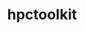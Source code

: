 ---
title: "hpctoolkit"
layout: cache
categories: [package, develop]
meta: {"versions": ["2024.01.1"], "compilers": ["gcc@=11.4.0", "gcc@=9.4.0"], "oss": ["ubuntu20.04", "ubuntu22.04"], "platforms": ["linux"], "targets": ["neoverse_v1", "neoverse_v2", "ppc64le", "x86_64_v3"], "stacks": ["e4s", "e4s-neoverse-v2", "e4s-neoverse_v1", "e4s-power", "e4s-rocm-external", "root"], "num_specs": 86, "num_specs_by_stack": {"root": 86, "e4s-power": 16, "e4s-neoverse_v1": 14, "e4s-neoverse-v2": 18, "e4s": 28, "e4s-rocm-external": 10}}
spec_details: [{"hash": "3jv3jfudvjrxqpxg6eg4oa65mj6hrd6o", "compiler": "gcc@=9.4.0", "versions": ["2024.01.1"], "os": "ubuntu20.04", "platform": "linux", "target": "ppc64le", "variants": ["build_system=autotools", "~cray", "+cuda", "~debug", "~level_zero", "+mpi", "~opencl", "+papi", "~python", "~rocm", "+viewer"], "stacks": ["root", "e4s-power"], "size": "-", "tarball": "https://binaries.spack.io/develop/build_cache/linux-ubuntu20.04-ppc64le/gcc-9.4.0/hpctoolkit-2024.01.1/linux-ubuntu20.04-ppc64le-gcc-9.4.0-hpctoolkit-2024.01.1-3jv3jfudvjrxqpxg6eg4oa65mj6hrd6o.spack"}, {"hash": "jquer5onu2b7he6qokho7roo5c4zug45", "compiler": "gcc@=9.4.0", "versions": ["2024.01.1"], "os": "ubuntu20.04", "platform": "linux", "target": "ppc64le", "variants": ["build_system=autotools", "~cray", "+cuda", "~debug", "~level_zero", "+mpi", "~opencl", "+papi", "~python", "~rocm", "+viewer"], "stacks": ["root", "e4s-power"], "size": "-", "tarball": "https://binaries.spack.io/develop/build_cache/linux-ubuntu20.04-ppc64le/gcc-9.4.0/hpctoolkit-2024.01.1/linux-ubuntu20.04-ppc64le-gcc-9.4.0-hpctoolkit-2024.01.1-jquer5onu2b7he6qokho7roo5c4zug45.spack"}, {"hash": "i25bimhdfjz2unodtnnnepgyyp6dmxy2", "compiler": "gcc@=9.4.0", "versions": ["2024.01.1"], "os": "ubuntu20.04", "platform": "linux", "target": "ppc64le", "variants": ["build_system=autotools", "~cray", "+cuda", "~debug", "~level_zero", "+mpi", "~opencl", "+papi", "~python", "~rocm", "+viewer"], "stacks": ["root", "e4s-power"], "size": "-", "tarball": "https://binaries.spack.io/develop/build_cache/linux-ubuntu20.04-ppc64le/gcc-9.4.0/hpctoolkit-2024.01.1/linux-ubuntu20.04-ppc64le-gcc-9.4.0-hpctoolkit-2024.01.1-i25bimhdfjz2unodtnnnepgyyp6dmxy2.spack"}, {"hash": "2hierpohd6smlr4nariawjur7dqvmmkq", "compiler": "gcc@=9.4.0", "versions": ["2024.01.1"], "os": "ubuntu20.04", "platform": "linux", "target": "ppc64le", "variants": ["build_system=autotools", "~cray", "~cuda", "~debug", "~level_zero", "+mpi", "~opencl", "+papi", "~python", "~rocm", "+viewer"], "stacks": ["root", "e4s-power"], "size": "-", "tarball": "https://binaries.spack.io/develop/build_cache/linux-ubuntu20.04-ppc64le/gcc-9.4.0/hpctoolkit-2024.01.1/linux-ubuntu20.04-ppc64le-gcc-9.4.0-hpctoolkit-2024.01.1-2hierpohd6smlr4nariawjur7dqvmmkq.spack"}, {"hash": "6igw3ovzqpss7z6u5ufld4y2yllztmoh", "compiler": "gcc@=9.4.0", "versions": ["2024.01.1"], "os": "ubuntu20.04", "platform": "linux", "target": "ppc64le", "variants": ["build_system=autotools", "~cray", "+cuda", "~debug", "~level_zero", "+mpi", "~opencl", "+papi", "~python", "~rocm", "+viewer"], "stacks": ["root", "e4s-power"], "size": "-", "tarball": "https://binaries.spack.io/develop/build_cache/linux-ubuntu20.04-ppc64le/gcc-9.4.0/hpctoolkit-2024.01.1/linux-ubuntu20.04-ppc64le-gcc-9.4.0-hpctoolkit-2024.01.1-6igw3ovzqpss7z6u5ufld4y2yllztmoh.spack"}, {"hash": "adjkxdmpxdahb5wqhmbbblm6xr6vumnh", "compiler": "gcc@=9.4.0", "versions": ["2024.01.1"], "os": "ubuntu20.04", "platform": "linux", "target": "ppc64le", "variants": ["build_system=autotools", "~cray", "~cuda", "~debug", "~level_zero", "+mpi", "~opencl", "+papi", "~python", "~rocm", "+viewer"], "stacks": ["root", "e4s-power"], "size": "-", "tarball": "https://binaries.spack.io/develop/build_cache/linux-ubuntu20.04-ppc64le/gcc-9.4.0/hpctoolkit-2024.01.1/linux-ubuntu20.04-ppc64le-gcc-9.4.0-hpctoolkit-2024.01.1-adjkxdmpxdahb5wqhmbbblm6xr6vumnh.spack"}, {"hash": "uzrkljyefdcvbzz4l4j6dghfvgatqh4y", "compiler": "gcc@=9.4.0", "versions": ["2024.01.1"], "os": "ubuntu20.04", "platform": "linux", "target": "ppc64le", "variants": ["build_system=autotools", "~cray", "~cuda", "~debug", "~level_zero", "+mpi", "~opencl", "+papi", "~python", "~rocm", "+viewer"], "stacks": ["root", "e4s-power"], "size": "-", "tarball": "https://binaries.spack.io/develop/build_cache/linux-ubuntu20.04-ppc64le/gcc-9.4.0/hpctoolkit-2024.01.1/linux-ubuntu20.04-ppc64le-gcc-9.4.0-hpctoolkit-2024.01.1-uzrkljyefdcvbzz4l4j6dghfvgatqh4y.spack"}, {"hash": "kilrs5tsigycodurrmogym664bpcjesn", "compiler": "gcc@=9.4.0", "versions": ["2024.01.1"], "os": "ubuntu20.04", "platform": "linux", "target": "ppc64le", "variants": ["build_system=autotools", "~cray", "+cuda", "~debug", "~level_zero", "+mpi", "~opencl", "+papi", "~python", "~rocm", "+viewer"], "stacks": ["root", "e4s-power"], "size": "-", "tarball": "https://binaries.spack.io/develop/build_cache/linux-ubuntu20.04-ppc64le/gcc-9.4.0/hpctoolkit-2024.01.1/linux-ubuntu20.04-ppc64le-gcc-9.4.0-hpctoolkit-2024.01.1-kilrs5tsigycodurrmogym664bpcjesn.spack"}, {"hash": "qq6cwtfbuwkcy34kxrwm4fpm4oomjexb", "compiler": "gcc@=9.4.0", "versions": ["2024.01.1"], "os": "ubuntu20.04", "platform": "linux", "target": "ppc64le", "variants": ["build_system=autotools", "~cray", "~cuda", "~debug", "~level_zero", "+mpi", "~opencl", "+papi", "~python", "~rocm", "+viewer"], "stacks": ["root", "e4s-power"], "size": "-", "tarball": "https://binaries.spack.io/develop/build_cache/linux-ubuntu20.04-ppc64le/gcc-9.4.0/hpctoolkit-2024.01.1/linux-ubuntu20.04-ppc64le-gcc-9.4.0-hpctoolkit-2024.01.1-qq6cwtfbuwkcy34kxrwm4fpm4oomjexb.spack"}, {"hash": "lri3jykzpd72ufktwfyvavizwzlhg5os", "compiler": "gcc@=9.4.0", "versions": ["2024.01.1"], "os": "ubuntu20.04", "platform": "linux", "target": "ppc64le", "variants": ["build_system=autotools", "~cray", "+cuda", "~debug", "~level_zero", "+mpi", "~opencl", "+papi", "~python", "~rocm", "+viewer"], "stacks": ["root", "e4s-power"], "size": "-", "tarball": "https://binaries.spack.io/develop/build_cache/linux-ubuntu20.04-ppc64le/gcc-9.4.0/hpctoolkit-2024.01.1/linux-ubuntu20.04-ppc64le-gcc-9.4.0-hpctoolkit-2024.01.1-lri3jykzpd72ufktwfyvavizwzlhg5os.spack"}, {"hash": "zx3bhjjanztikemhcca7oamehi2ly3se", "compiler": "gcc@=9.4.0", "versions": ["2024.01.1"], "os": "ubuntu20.04", "platform": "linux", "target": "ppc64le", "variants": ["build_system=autotools", "~cray", "~cuda", "~debug", "~level_zero", "+mpi", "~opencl", "+papi", "~python", "~rocm", "+viewer"], "stacks": ["root", "e4s-power"], "size": "-", "tarball": "https://binaries.spack.io/develop/build_cache/linux-ubuntu20.04-ppc64le/gcc-9.4.0/hpctoolkit-2024.01.1/linux-ubuntu20.04-ppc64le-gcc-9.4.0-hpctoolkit-2024.01.1-zx3bhjjanztikemhcca7oamehi2ly3se.spack"}, {"hash": "p7ivjv66dpz4m2cdh6m36v4nwc2gvo5g", "compiler": "gcc@=9.4.0", "versions": ["2024.01.1"], "os": "ubuntu20.04", "platform": "linux", "target": "ppc64le", "variants": ["build_system=autotools", "~cray", "~cuda", "~debug", "~level_zero", "+mpi", "~opencl", "+papi", "~python", "~rocm", "+viewer"], "stacks": ["root", "e4s-power"], "size": "-", "tarball": "https://binaries.spack.io/develop/build_cache/linux-ubuntu20.04-ppc64le/gcc-9.4.0/hpctoolkit-2024.01.1/linux-ubuntu20.04-ppc64le-gcc-9.4.0-hpctoolkit-2024.01.1-p7ivjv66dpz4m2cdh6m36v4nwc2gvo5g.spack"}, {"hash": "qyjfcxykcbovrqp6stdbsgmea6kv7tbf", "compiler": "gcc@=9.4.0", "versions": ["2024.01.1"], "os": "ubuntu20.04", "platform": "linux", "target": "ppc64le", "variants": ["build_system=autotools", "~cray", "+cuda", "~debug", "~level_zero", "+mpi", "~opencl", "+papi", "~python", "~rocm", "+viewer"], "stacks": ["root", "e4s-power"], "size": "-", "tarball": "https://binaries.spack.io/develop/build_cache/linux-ubuntu20.04-ppc64le/gcc-9.4.0/hpctoolkit-2024.01.1/linux-ubuntu20.04-ppc64le-gcc-9.4.0-hpctoolkit-2024.01.1-qyjfcxykcbovrqp6stdbsgmea6kv7tbf.spack"}, {"hash": "zt7fcrirmujt7snh3hr2ficwrz5lpswv", "compiler": "gcc@=9.4.0", "versions": ["2024.01.1"], "os": "ubuntu20.04", "platform": "linux", "target": "ppc64le", "variants": ["build_system=autotools", "~cray", "+cuda", "~debug", "~level_zero", "+mpi", "~opencl", "+papi", "~python", "~rocm", "+viewer"], "stacks": ["root", "e4s-power"], "size": "-", "tarball": "https://binaries.spack.io/develop/build_cache/linux-ubuntu20.04-ppc64le/gcc-9.4.0/hpctoolkit-2024.01.1/linux-ubuntu20.04-ppc64le-gcc-9.4.0-hpctoolkit-2024.01.1-zt7fcrirmujt7snh3hr2ficwrz5lpswv.spack"}, {"hash": "yyndpodtz7ggjbqknou4gk5sxtbqcayd", "compiler": "gcc@=9.4.0", "versions": ["2024.01.1"], "os": "ubuntu20.04", "platform": "linux", "target": "ppc64le", "variants": ["build_system=autotools", "~cray", "~cuda", "~debug", "~level_zero", "+mpi", "~opencl", "+papi", "~python", "~rocm", "+viewer"], "stacks": ["root", "e4s-power"], "size": "-", "tarball": "https://binaries.spack.io/develop/build_cache/linux-ubuntu20.04-ppc64le/gcc-9.4.0/hpctoolkit-2024.01.1/linux-ubuntu20.04-ppc64le-gcc-9.4.0-hpctoolkit-2024.01.1-yyndpodtz7ggjbqknou4gk5sxtbqcayd.spack"}, {"hash": "o4i5ygp62m2rmue6q24ykr4tglcdfw4t", "compiler": "gcc@=9.4.0", "versions": ["2024.01.1"], "os": "ubuntu20.04", "platform": "linux", "target": "ppc64le", "variants": ["build_system=autotools", "~cray", "~cuda", "~debug", "~level_zero", "+mpi", "~opencl", "+papi", "~python", "~rocm", "+viewer"], "stacks": ["root", "e4s-power"], "size": "-", "tarball": "https://binaries.spack.io/develop/build_cache/linux-ubuntu20.04-ppc64le/gcc-9.4.0/hpctoolkit-2024.01.1/linux-ubuntu20.04-ppc64le-gcc-9.4.0-hpctoolkit-2024.01.1-o4i5ygp62m2rmue6q24ykr4tglcdfw4t.spack"}, {"hash": "67u3yjofkesfjgn4moicnttk6k6ty3sa", "compiler": "gcc@=11.4.0", "versions": ["2024.01.1"], "os": "ubuntu22.04", "platform": "linux", "target": "neoverse_v1", "variants": ["build_system=autotools", "~cray", "~cuda", "~debug", "~level_zero", "+mpi", "~opencl", "+papi", "~python", "~rocm", "+viewer"], "stacks": ["root", "e4s-neoverse_v1"], "size": "-", "tarball": "https://binaries.spack.io/develop/build_cache/linux-ubuntu22.04-neoverse_v1/gcc-11.4.0/hpctoolkit-2024.01.1/linux-ubuntu22.04-neoverse_v1-gcc-11.4.0-hpctoolkit-2024.01.1-67u3yjofkesfjgn4moicnttk6k6ty3sa.spack"}, {"hash": "gyh2ke4ldu3yqvb4jd4p3rc3yk3v7cdt", "compiler": "gcc@=11.4.0", "versions": ["2024.01.1"], "os": "ubuntu22.04", "platform": "linux", "target": "neoverse_v1", "variants": ["build_system=autotools", "~cray", "~cuda", "~debug", "~level_zero", "+mpi", "~opencl", "+papi", "~python", "~rocm", "+viewer"], "stacks": ["root", "e4s-neoverse_v1"], "size": "-", "tarball": "https://binaries.spack.io/develop/build_cache/linux-ubuntu22.04-neoverse_v1/gcc-11.4.0/hpctoolkit-2024.01.1/linux-ubuntu22.04-neoverse_v1-gcc-11.4.0-hpctoolkit-2024.01.1-gyh2ke4ldu3yqvb4jd4p3rc3yk3v7cdt.spack"}, {"hash": "gbrhtsdwkysp5kvufom5gzzzdebphlqs", "compiler": "gcc@=11.4.0", "versions": ["2024.01.1"], "os": "ubuntu22.04", "platform": "linux", "target": "neoverse_v1", "variants": ["build_system=autotools", "~cray", "+cuda", "~debug", "~level_zero", "+mpi", "~opencl", "+papi", "~python", "~rocm", "+viewer"], "stacks": ["root", "e4s-neoverse_v1"], "size": "-", "tarball": "https://binaries.spack.io/develop/build_cache/linux-ubuntu22.04-neoverse_v1/gcc-11.4.0/hpctoolkit-2024.01.1/linux-ubuntu22.04-neoverse_v1-gcc-11.4.0-hpctoolkit-2024.01.1-gbrhtsdwkysp5kvufom5gzzzdebphlqs.spack"}, {"hash": "c74aqyshogrs2kels536jjwoqw2lxode", "compiler": "gcc@=11.4.0", "versions": ["2024.01.1"], "os": "ubuntu22.04", "platform": "linux", "target": "neoverse_v1", "variants": ["build_system=autotools", "~cray", "~cuda", "~debug", "~level_zero", "+mpi", "~opencl", "+papi", "~python", "~rocm", "+viewer"], "stacks": ["root", "e4s-neoverse_v1"], "size": "-", "tarball": "https://binaries.spack.io/develop/build_cache/linux-ubuntu22.04-neoverse_v1/gcc-11.4.0/hpctoolkit-2024.01.1/linux-ubuntu22.04-neoverse_v1-gcc-11.4.0-hpctoolkit-2024.01.1-c74aqyshogrs2kels536jjwoqw2lxode.spack"}, {"hash": "fnvkeer6ldtrcmoshf27djtbmrxrozmg", "compiler": "gcc@=11.4.0", "versions": ["2024.01.1"], "os": "ubuntu22.04", "platform": "linux", "target": "neoverse_v1", "variants": ["build_system=autotools", "~cray", "~cuda", "~debug", "~level_zero", "+mpi", "~opencl", "+papi", "~python", "~rocm", "+viewer"], "stacks": ["root", "e4s-neoverse_v1"], "size": "-", "tarball": "https://binaries.spack.io/develop/build_cache/linux-ubuntu22.04-neoverse_v1/gcc-11.4.0/hpctoolkit-2024.01.1/linux-ubuntu22.04-neoverse_v1-gcc-11.4.0-hpctoolkit-2024.01.1-fnvkeer6ldtrcmoshf27djtbmrxrozmg.spack"}, {"hash": "hcimymep7qu6ydt2diekmtz3rlysxcb4", "compiler": "gcc@=11.4.0", "versions": ["2024.01.1"], "os": "ubuntu22.04", "platform": "linux", "target": "neoverse_v1", "variants": ["build_system=autotools", "~cray", "~cuda", "~debug", "~level_zero", "+mpi", "~opencl", "+papi", "~python", "~rocm", "+viewer"], "stacks": ["root", "e4s-neoverse_v1"], "size": "-", "tarball": "https://binaries.spack.io/develop/build_cache/linux-ubuntu22.04-neoverse_v1/gcc-11.4.0/hpctoolkit-2024.01.1/linux-ubuntu22.04-neoverse_v1-gcc-11.4.0-hpctoolkit-2024.01.1-hcimymep7qu6ydt2diekmtz3rlysxcb4.spack"}, {"hash": "k6qy7zsfzx7xzlf7t6my6wygx4igonpf", "compiler": "gcc@=11.4.0", "versions": ["2024.01.1"], "os": "ubuntu22.04", "platform": "linux", "target": "neoverse_v1", "variants": ["build_system=autotools", "~cray", "+cuda", "~debug", "~level_zero", "+mpi", "~opencl", "+papi", "~python", "~rocm", "+viewer"], "stacks": ["root", "e4s-neoverse_v1"], "size": "-", "tarball": "https://binaries.spack.io/develop/build_cache/linux-ubuntu22.04-neoverse_v1/gcc-11.4.0/hpctoolkit-2024.01.1/linux-ubuntu22.04-neoverse_v1-gcc-11.4.0-hpctoolkit-2024.01.1-k6qy7zsfzx7xzlf7t6my6wygx4igonpf.spack"}, {"hash": "lbmuaokjphyptszgswgkhaki2nnp4sro", "compiler": "gcc@=11.4.0", "versions": ["2024.01.1"], "os": "ubuntu22.04", "platform": "linux", "target": "neoverse_v1", "variants": ["build_system=autotools", "~cray", "~cuda", "~debug", "~level_zero", "+mpi", "~opencl", "+papi", "~python", "~rocm", "+viewer"], "stacks": ["root", "e4s-neoverse_v1"], "size": "-", "tarball": "https://binaries.spack.io/develop/build_cache/linux-ubuntu22.04-neoverse_v1/gcc-11.4.0/hpctoolkit-2024.01.1/linux-ubuntu22.04-neoverse_v1-gcc-11.4.0-hpctoolkit-2024.01.1-lbmuaokjphyptszgswgkhaki2nnp4sro.spack"}, {"hash": "korstksm5eziuh2y25riohee7rfxfndo", "compiler": "gcc@=11.4.0", "versions": ["2024.01.1"], "os": "ubuntu22.04", "platform": "linux", "target": "neoverse_v1", "variants": ["build_system=autotools", "~cray", "+cuda", "~debug", "~level_zero", "+mpi", "~opencl", "+papi", "~python", "~rocm", "+viewer"], "stacks": ["root", "e4s-neoverse_v1"], "size": "-", "tarball": "https://binaries.spack.io/develop/build_cache/linux-ubuntu22.04-neoverse_v1/gcc-11.4.0/hpctoolkit-2024.01.1/linux-ubuntu22.04-neoverse_v1-gcc-11.4.0-hpctoolkit-2024.01.1-korstksm5eziuh2y25riohee7rfxfndo.spack"}, {"hash": "svhsg3sj7sucjjksn7bvzyaglqv2i7gx", "compiler": "gcc@=11.4.0", "versions": ["2024.01.1"], "os": "ubuntu22.04", "platform": "linux", "target": "neoverse_v1", "variants": ["build_system=autotools", "~cray", "+cuda", "~debug", "~level_zero", "+mpi", "~opencl", "+papi", "~python", "~rocm", "+viewer"], "stacks": ["root", "e4s-neoverse_v1"], "size": "-", "tarball": "https://binaries.spack.io/develop/build_cache/linux-ubuntu22.04-neoverse_v1/gcc-11.4.0/hpctoolkit-2024.01.1/linux-ubuntu22.04-neoverse_v1-gcc-11.4.0-hpctoolkit-2024.01.1-svhsg3sj7sucjjksn7bvzyaglqv2i7gx.spack"}, {"hash": "mpgygrsms5ptget4rndkfzx5jl6q3il5", "compiler": "gcc@=11.4.0", "versions": ["2024.01.1"], "os": "ubuntu22.04", "platform": "linux", "target": "neoverse_v1", "variants": ["build_system=autotools", "~cray", "+cuda", "~debug", "~level_zero", "+mpi", "~opencl", "+papi", "~python", "~rocm", "+viewer"], "stacks": ["root", "e4s-neoverse_v1"], "size": "-", "tarball": "https://binaries.spack.io/develop/build_cache/linux-ubuntu22.04-neoverse_v1/gcc-11.4.0/hpctoolkit-2024.01.1/linux-ubuntu22.04-neoverse_v1-gcc-11.4.0-hpctoolkit-2024.01.1-mpgygrsms5ptget4rndkfzx5jl6q3il5.spack"}, {"hash": "ynkefm2zynaw25nj4dtdc3jzjd43rxbm", "compiler": "gcc@=11.4.0", "versions": ["2024.01.1"], "os": "ubuntu22.04", "platform": "linux", "target": "neoverse_v1", "variants": ["build_system=autotools", "~cray", "+cuda", "~debug", "~level_zero", "+mpi", "~opencl", "+papi", "~python", "~rocm", "+viewer"], "stacks": ["root", "e4s-neoverse_v1"], "size": "-", "tarball": "https://binaries.spack.io/develop/build_cache/linux-ubuntu22.04-neoverse_v1/gcc-11.4.0/hpctoolkit-2024.01.1/linux-ubuntu22.04-neoverse_v1-gcc-11.4.0-hpctoolkit-2024.01.1-ynkefm2zynaw25nj4dtdc3jzjd43rxbm.spack"}, {"hash": "xrjtm3twi4yvklg4adi4ud5kexcio4x2", "compiler": "gcc@=11.4.0", "versions": ["2024.01.1"], "os": "ubuntu22.04", "platform": "linux", "target": "neoverse_v1", "variants": ["build_system=autotools", "~cray", "~cuda", "~debug", "~level_zero", "+mpi", "~opencl", "+papi", "~python", "~rocm", "+viewer"], "stacks": ["root", "e4s-neoverse_v1"], "size": "-", "tarball": "https://binaries.spack.io/develop/build_cache/linux-ubuntu22.04-neoverse_v1/gcc-11.4.0/hpctoolkit-2024.01.1/linux-ubuntu22.04-neoverse_v1-gcc-11.4.0-hpctoolkit-2024.01.1-xrjtm3twi4yvklg4adi4ud5kexcio4x2.spack"}, {"hash": "rgme2neqewoebprx4au46cdzsjs5barz", "compiler": "gcc@=11.4.0", "versions": ["2024.01.1"], "os": "ubuntu22.04", "platform": "linux", "target": "neoverse_v1", "variants": ["build_system=autotools", "~cray", "+cuda", "~debug", "~level_zero", "+mpi", "~opencl", "+papi", "~python", "~rocm", "+viewer"], "stacks": ["root", "e4s-neoverse_v1"], "size": "-", "tarball": "https://binaries.spack.io/develop/build_cache/linux-ubuntu22.04-neoverse_v1/gcc-11.4.0/hpctoolkit-2024.01.1/linux-ubuntu22.04-neoverse_v1-gcc-11.4.0-hpctoolkit-2024.01.1-rgme2neqewoebprx4au46cdzsjs5barz.spack"}, {"hash": "eyktznkhyo5nzkczuynmfpko4llxugqt", "compiler": "gcc@=11.4.0", "versions": ["2024.01.1"], "os": "ubuntu22.04", "platform": "linux", "target": "neoverse_v2", "variants": ["build_system=autotools", "~cray", "+cuda", "~debug", "~level_zero", "+mpi", "~opencl", "+papi", "~python", "~rocm", "+viewer"], "stacks": ["root", "e4s-neoverse-v2"], "size": "-", "tarball": "https://binaries.spack.io/develop/build_cache/linux-ubuntu22.04-neoverse_v2/gcc-11.4.0/hpctoolkit-2024.01.1/linux-ubuntu22.04-neoverse_v2-gcc-11.4.0-hpctoolkit-2024.01.1-eyktznkhyo5nzkczuynmfpko4llxugqt.spack"}, {"hash": "wsj3tbmc67qquwfst3rszudl4m7k72li", "compiler": "gcc@=11.4.0", "versions": ["2024.01.1"], "os": "ubuntu22.04", "platform": "linux", "target": "neoverse_v2", "variants": ["build_system=autotools", "~cray", "+cuda", "~debug", "~level_zero", "+mpi", "~opencl", "+papi", "~python", "~rocm", "+viewer"], "stacks": ["root", "e4s-neoverse-v2"], "size": "-", "tarball": "https://binaries.spack.io/develop/build_cache/linux-ubuntu22.04-neoverse_v2/gcc-11.4.0/hpctoolkit-2024.01.1/linux-ubuntu22.04-neoverse_v2-gcc-11.4.0-hpctoolkit-2024.01.1-wsj3tbmc67qquwfst3rszudl4m7k72li.spack"}, {"hash": "hmm6efy7fiwse2xrsy4cvmbykuicowzd", "compiler": "gcc@=11.4.0", "versions": ["2024.01.1"], "os": "ubuntu22.04", "platform": "linux", "target": "neoverse_v2", "variants": ["build_system=autotools", "~cray", "~cuda", "~debug", "~level_zero", "+mpi", "~opencl", "+papi", "~python", "~rocm", "+viewer"], "stacks": ["root", "e4s-neoverse-v2"], "size": "-", "tarball": "https://binaries.spack.io/develop/build_cache/linux-ubuntu22.04-neoverse_v2/gcc-11.4.0/hpctoolkit-2024.01.1/linux-ubuntu22.04-neoverse_v2-gcc-11.4.0-hpctoolkit-2024.01.1-hmm6efy7fiwse2xrsy4cvmbykuicowzd.spack"}, {"hash": "vduvkukg476ynftu4qjacwcpxjbc4hrg", "compiler": "gcc@=11.4.0", "versions": ["2024.01.1"], "os": "ubuntu22.04", "platform": "linux", "target": "neoverse_v2", "variants": ["build_system=autotools", "~cray", "+cuda", "~debug", "~level_zero", "+mpi", "~opencl", "+papi", "~python", "~rocm", "+viewer"], "stacks": ["root", "e4s-neoverse-v2"], "size": "-", "tarball": "https://binaries.spack.io/develop/build_cache/linux-ubuntu22.04-neoverse_v2/gcc-11.4.0/hpctoolkit-2024.01.1/linux-ubuntu22.04-neoverse_v2-gcc-11.4.0-hpctoolkit-2024.01.1-vduvkukg476ynftu4qjacwcpxjbc4hrg.spack"}, {"hash": "agcz273nrrmzfeorwbxrz7uklexx3bkw", "compiler": "gcc@=11.4.0", "versions": ["2024.01.1"], "os": "ubuntu22.04", "platform": "linux", "target": "neoverse_v2", "variants": ["build_system=autotools", "~cray", "+cuda", "~debug", "~level_zero", "+mpi", "~opencl", "+papi", "~python", "~rocm", "+viewer"], "stacks": ["root", "e4s-neoverse-v2"], "size": "-", "tarball": "https://binaries.spack.io/develop/build_cache/linux-ubuntu22.04-neoverse_v2/gcc-11.4.0/hpctoolkit-2024.01.1/linux-ubuntu22.04-neoverse_v2-gcc-11.4.0-hpctoolkit-2024.01.1-agcz273nrrmzfeorwbxrz7uklexx3bkw.spack"}, {"hash": "hddnwair3dqbfkcyiapbclb3csd6rs2v", "compiler": "gcc@=11.4.0", "versions": ["2024.01.1"], "os": "ubuntu22.04", "platform": "linux", "target": "neoverse_v2", "variants": ["build_system=autotools", "~cray", "+cuda", "~debug", "~level_zero", "+mpi", "~opencl", "+papi", "~python", "~rocm", "+viewer"], "stacks": ["root", "e4s-neoverse-v2"], "size": "-", "tarball": "https://binaries.spack.io/develop/build_cache/linux-ubuntu22.04-neoverse_v2/gcc-11.4.0/hpctoolkit-2024.01.1/linux-ubuntu22.04-neoverse_v2-gcc-11.4.0-hpctoolkit-2024.01.1-hddnwair3dqbfkcyiapbclb3csd6rs2v.spack"}, {"hash": "34b3x4vluzq2irjzwov2vfmvafemi3lh", "compiler": "gcc@=11.4.0", "versions": ["2024.01.1"], "os": "ubuntu22.04", "platform": "linux", "target": "neoverse_v2", "variants": ["build_system=autotools", "~cray", "~cuda", "~debug", "~level_zero", "+mpi", "~opencl", "+papi", "~python", "~rocm", "+viewer"], "stacks": ["root", "e4s-neoverse-v2"], "size": "-", "tarball": "https://binaries.spack.io/develop/build_cache/linux-ubuntu22.04-neoverse_v2/gcc-11.4.0/hpctoolkit-2024.01.1/linux-ubuntu22.04-neoverse_v2-gcc-11.4.0-hpctoolkit-2024.01.1-34b3x4vluzq2irjzwov2vfmvafemi3lh.spack"}, {"hash": "jbfc5lrj6bmsvlgr7etke37koecd2j65", "compiler": "gcc@=11.4.0", "versions": ["2024.01.1"], "os": "ubuntu22.04", "platform": "linux", "target": "neoverse_v2", "variants": ["build_system=autotools", "~cray", "+cuda", "~debug", "~level_zero", "+mpi", "~opencl", "+papi", "~python", "~rocm", "+viewer"], "stacks": ["root", "e4s-neoverse-v2"], "size": "-", "tarball": "https://binaries.spack.io/develop/build_cache/linux-ubuntu22.04-neoverse_v2/gcc-11.4.0/hpctoolkit-2024.01.1/linux-ubuntu22.04-neoverse_v2-gcc-11.4.0-hpctoolkit-2024.01.1-jbfc5lrj6bmsvlgr7etke37koecd2j65.spack"}, {"hash": "jxo7r36ep4jx3k6t7ibgfgod4fwofgwc", "compiler": "gcc@=11.4.0", "versions": ["2024.01.1"], "os": "ubuntu22.04", "platform": "linux", "target": "neoverse_v2", "variants": ["build_system=autotools", "~cray", "~cuda", "~debug", "~level_zero", "+mpi", "~opencl", "+papi", "~python", "~rocm", "+viewer"], "stacks": ["root", "e4s-neoverse-v2"], "size": "-", "tarball": "https://binaries.spack.io/develop/build_cache/linux-ubuntu22.04-neoverse_v2/gcc-11.4.0/hpctoolkit-2024.01.1/linux-ubuntu22.04-neoverse_v2-gcc-11.4.0-hpctoolkit-2024.01.1-jxo7r36ep4jx3k6t7ibgfgod4fwofgwc.spack"}, {"hash": "lxhq6iykzq5x2e4zimwg6a4f3yk6v7uo", "compiler": "gcc@=11.4.0", "versions": ["2024.01.1"], "os": "ubuntu22.04", "platform": "linux", "target": "neoverse_v2", "variants": ["build_system=autotools", "~cray", "+cuda", "~debug", "~level_zero", "+mpi", "~opencl", "+papi", "~python", "~rocm", "+viewer"], "stacks": ["root", "e4s-neoverse-v2"], "size": "-", "tarball": "https://binaries.spack.io/develop/build_cache/linux-ubuntu22.04-neoverse_v2/gcc-11.4.0/hpctoolkit-2024.01.1/linux-ubuntu22.04-neoverse_v2-gcc-11.4.0-hpctoolkit-2024.01.1-lxhq6iykzq5x2e4zimwg6a4f3yk6v7uo.spack"}, {"hash": "iobunmd4sy5ovvhqzg3ch4aqjwv3vgso", "compiler": "gcc@=11.4.0", "versions": ["2024.01.1"], "os": "ubuntu22.04", "platform": "linux", "target": "neoverse_v2", "variants": ["build_system=autotools", "~cray", "~cuda", "~debug", "~level_zero", "+mpi", "~opencl", "+papi", "~python", "~rocm", "+viewer"], "stacks": ["root", "e4s-neoverse-v2"], "size": "-", "tarball": "https://binaries.spack.io/develop/build_cache/linux-ubuntu22.04-neoverse_v2/gcc-11.4.0/hpctoolkit-2024.01.1/linux-ubuntu22.04-neoverse_v2-gcc-11.4.0-hpctoolkit-2024.01.1-iobunmd4sy5ovvhqzg3ch4aqjwv3vgso.spack"}, {"hash": "vfa7zzqd4qdhorh4xeivxuhaglq4zw7a", "compiler": "gcc@=11.4.0", "versions": ["2024.01.1"], "os": "ubuntu22.04", "platform": "linux", "target": "neoverse_v2", "variants": ["build_system=autotools", "~cray", "~cuda", "~debug", "~level_zero", "+mpi", "~opencl", "+papi", "~python", "~rocm", "+viewer"], "stacks": ["root", "e4s-neoverse-v2"], "size": "-", "tarball": "https://binaries.spack.io/develop/build_cache/linux-ubuntu22.04-neoverse_v2/gcc-11.4.0/hpctoolkit-2024.01.1/linux-ubuntu22.04-neoverse_v2-gcc-11.4.0-hpctoolkit-2024.01.1-vfa7zzqd4qdhorh4xeivxuhaglq4zw7a.spack"}, {"hash": "qx4wj7zz3nfzu2ityzgsmtebdvsw4iiy", "compiler": "gcc@=11.4.0", "versions": ["2024.01.1"], "os": "ubuntu22.04", "platform": "linux", "target": "neoverse_v2", "variants": ["build_system=autotools", "~cray", "+cuda", "~debug", "~level_zero", "+mpi", "~opencl", "+papi", "~python", "~rocm", "+viewer"], "stacks": ["root", "e4s-neoverse-v2"], "size": "-", "tarball": "https://binaries.spack.io/develop/build_cache/linux-ubuntu22.04-neoverse_v2/gcc-11.4.0/hpctoolkit-2024.01.1/linux-ubuntu22.04-neoverse_v2-gcc-11.4.0-hpctoolkit-2024.01.1-qx4wj7zz3nfzu2ityzgsmtebdvsw4iiy.spack"}, {"hash": "vcqavtpgghykkxsfmftew7tkxoqd2ewj", "compiler": "gcc@=11.4.0", "versions": ["2024.01.1"], "os": "ubuntu22.04", "platform": "linux", "target": "neoverse_v2", "variants": ["build_system=autotools", "~cray", "+cuda", "~debug", "~level_zero", "+mpi", "~opencl", "+papi", "~python", "~rocm", "+viewer"], "stacks": ["root", "e4s-neoverse-v2"], "size": "-", "tarball": "https://binaries.spack.io/develop/build_cache/linux-ubuntu22.04-neoverse_v2/gcc-11.4.0/hpctoolkit-2024.01.1/linux-ubuntu22.04-neoverse_v2-gcc-11.4.0-hpctoolkit-2024.01.1-vcqavtpgghykkxsfmftew7tkxoqd2ewj.spack"}, {"hash": "tyl6qyny6d6h4pgavdvtbwm2x2un2yai", "compiler": "gcc@=11.4.0", "versions": ["2024.01.1"], "os": "ubuntu22.04", "platform": "linux", "target": "neoverse_v2", "variants": ["build_system=autotools", "~cray", "~cuda", "~debug", "~level_zero", "+mpi", "~opencl", "+papi", "~python", "~rocm", "+viewer"], "stacks": ["root", "e4s-neoverse-v2"], "size": "-", "tarball": "https://binaries.spack.io/develop/build_cache/linux-ubuntu22.04-neoverse_v2/gcc-11.4.0/hpctoolkit-2024.01.1/linux-ubuntu22.04-neoverse_v2-gcc-11.4.0-hpctoolkit-2024.01.1-tyl6qyny6d6h4pgavdvtbwm2x2un2yai.spack"}, {"hash": "tbh7loykorrjwhk6dwrlz55dofdwkayg", "compiler": "gcc@=11.4.0", "versions": ["2024.01.1"], "os": "ubuntu22.04", "platform": "linux", "target": "neoverse_v2", "variants": ["build_system=autotools", "~cray", "~cuda", "~debug", "~level_zero", "+mpi", "~opencl", "+papi", "~python", "~rocm", "+viewer"], "stacks": ["root", "e4s-neoverse-v2"], "size": "-", "tarball": "https://binaries.spack.io/develop/build_cache/linux-ubuntu22.04-neoverse_v2/gcc-11.4.0/hpctoolkit-2024.01.1/linux-ubuntu22.04-neoverse_v2-gcc-11.4.0-hpctoolkit-2024.01.1-tbh7loykorrjwhk6dwrlz55dofdwkayg.spack"}, {"hash": "usm7cnkkigo5r3tj3bxpiydhngwob6xv", "compiler": "gcc@=11.4.0", "versions": ["2024.01.1"], "os": "ubuntu22.04", "platform": "linux", "target": "neoverse_v2", "variants": ["build_system=autotools", "~cray", "~cuda", "~debug", "~level_zero", "+mpi", "~opencl", "+papi", "~python", "~rocm", "+viewer"], "stacks": ["root", "e4s-neoverse-v2"], "size": "-", "tarball": "https://binaries.spack.io/develop/build_cache/linux-ubuntu22.04-neoverse_v2/gcc-11.4.0/hpctoolkit-2024.01.1/linux-ubuntu22.04-neoverse_v2-gcc-11.4.0-hpctoolkit-2024.01.1-usm7cnkkigo5r3tj3bxpiydhngwob6xv.spack"}, {"hash": "qbkrr4vfox2x6dltszb5e77jialdjosu", "compiler": "gcc@=11.4.0", "versions": ["2024.01.1"], "os": "ubuntu22.04", "platform": "linux", "target": "neoverse_v2", "variants": ["build_system=autotools", "~cray", "~cuda", "~debug", "~level_zero", "+mpi", "~opencl", "+papi", "~python", "~rocm", "+viewer"], "stacks": ["root", "e4s-neoverse-v2"], "size": "-", "tarball": "https://binaries.spack.io/develop/build_cache/linux-ubuntu22.04-neoverse_v2/gcc-11.4.0/hpctoolkit-2024.01.1/linux-ubuntu22.04-neoverse_v2-gcc-11.4.0-hpctoolkit-2024.01.1-qbkrr4vfox2x6dltszb5e77jialdjosu.spack"}, {"hash": "rfb3otxnon63k4vzwwh6bwf4n5akke7n", "compiler": "gcc@=11.4.0", "versions": ["2024.01.1"], "os": "ubuntu22.04", "platform": "linux", "target": "x86_64_v3", "variants": ["build_system=autotools", "~cray", "~cuda", "~debug", "~level_zero", "+mpi", "~opencl", "+papi", "~python", "~rocm", "+viewer"], "stacks": ["root", "e4s"], "size": "-", "tarball": "https://binaries.spack.io/develop/build_cache/linux-ubuntu22.04-x86_64_v3/gcc-11.4.0/hpctoolkit-2024.01.1/linux-ubuntu22.04-x86_64_v3-gcc-11.4.0-hpctoolkit-2024.01.1-rfb3otxnon63k4vzwwh6bwf4n5akke7n.spack"}, {"hash": "bqsf2qaq3a3evc3l7tfebqbywkqxxvow", "compiler": "gcc@=11.4.0", "versions": ["2024.01.1"], "os": "ubuntu22.04", "platform": "linux", "target": "x86_64_v3", "variants": ["build_system=autotools", "~cray", "~cuda", "~debug", "~level_zero", "+mpi", "~opencl", "+papi", "patches=cfbd41a", "~python", "+rocm", "+viewer"], "stacks": ["root", "e4s"], "size": "-", "tarball": "https://binaries.spack.io/develop/build_cache/linux-ubuntu22.04-x86_64_v3/gcc-11.4.0/hpctoolkit-2024.01.1/linux-ubuntu22.04-x86_64_v3-gcc-11.4.0-hpctoolkit-2024.01.1-bqsf2qaq3a3evc3l7tfebqbywkqxxvow.spack"}, {"hash": "dupfrhvamnbfnu4z7jg5tvvpqu7anqbh", "compiler": "gcc@=11.4.0", "versions": ["2024.01.1"], "os": "ubuntu22.04", "platform": "linux", "target": "x86_64_v3", "variants": ["build_system=autotools", "~cray", "~cuda", "~debug", "~level_zero", "+mpi", "~opencl", "+papi", "patches=cfbd41a", "~python", "+rocm", "+viewer"], "stacks": ["root", "e4s-rocm-external"], "size": "-", "tarball": "https://binaries.spack.io/develop/build_cache/linux-ubuntu22.04-x86_64_v3/gcc-11.4.0/hpctoolkit-2024.01.1/linux-ubuntu22.04-x86_64_v3-gcc-11.4.0-hpctoolkit-2024.01.1-dupfrhvamnbfnu4z7jg5tvvpqu7anqbh.spack"}, {"hash": "7c6bi4w7cjlw2jfds5lfoz6bh2rihsdx", "compiler": "gcc@=11.4.0", "versions": ["2024.01.1"], "os": "ubuntu22.04", "platform": "linux", "target": "x86_64_v3", "variants": ["build_system=autotools", "~cray", "~cuda", "~debug", "~level_zero", "+mpi", "~opencl", "+papi", "patches=cfbd41a", "~python", "+rocm", "+viewer"], "stacks": ["root", "e4s"], "size": "-", "tarball": "https://binaries.spack.io/develop/build_cache/linux-ubuntu22.04-x86_64_v3/gcc-11.4.0/hpctoolkit-2024.01.1/linux-ubuntu22.04-x86_64_v3-gcc-11.4.0-hpctoolkit-2024.01.1-7c6bi4w7cjlw2jfds5lfoz6bh2rihsdx.spack"}, {"hash": "4iojkswizwli2rr3lgtrmunubm7nicek", "compiler": "gcc@=11.4.0", "versions": ["2024.01.1"], "os": "ubuntu22.04", "platform": "linux", "target": "x86_64_v3", "variants": ["build_system=autotools", "~cray", "~cuda", "~debug", "~level_zero", "+mpi", "~opencl", "+papi", "~python", "~rocm", "+viewer"], "stacks": ["root", "e4s"], "size": "-", "tarball": "https://binaries.spack.io/develop/build_cache/linux-ubuntu22.04-x86_64_v3/gcc-11.4.0/hpctoolkit-2024.01.1/linux-ubuntu22.04-x86_64_v3-gcc-11.4.0-hpctoolkit-2024.01.1-4iojkswizwli2rr3lgtrmunubm7nicek.spack"}, {"hash": "fjhytsfygphio7pzw4vqjrfzlju57nzr", "compiler": "gcc@=11.4.0", "versions": ["2024.01.1"], "os": "ubuntu22.04", "platform": "linux", "target": "x86_64_v3", "variants": ["build_system=autotools", "~cray", "+cuda", "~debug", "~level_zero", "+mpi", "~opencl", "+papi", "~python", "~rocm", "+viewer"], "stacks": ["root", "e4s"], "size": "-", "tarball": "https://binaries.spack.io/develop/build_cache/linux-ubuntu22.04-x86_64_v3/gcc-11.4.0/hpctoolkit-2024.01.1/linux-ubuntu22.04-x86_64_v3-gcc-11.4.0-hpctoolkit-2024.01.1-fjhytsfygphio7pzw4vqjrfzlju57nzr.spack"}, {"hash": "ercn466hhqamw7rvkrwaqvfozuaorpc2", "compiler": "gcc@=11.4.0", "versions": ["2024.01.1"], "os": "ubuntu22.04", "platform": "linux", "target": "x86_64_v3", "variants": ["build_system=autotools", "~cray", "~cuda", "~debug", "~level_zero", "+mpi", "~opencl", "+papi", "patches=cfbd41a", "~python", "+rocm", "+viewer"], "stacks": ["root", "e4s-rocm-external"], "size": "-", "tarball": "https://binaries.spack.io/develop/build_cache/linux-ubuntu22.04-x86_64_v3/gcc-11.4.0/hpctoolkit-2024.01.1/linux-ubuntu22.04-x86_64_v3-gcc-11.4.0-hpctoolkit-2024.01.1-ercn466hhqamw7rvkrwaqvfozuaorpc2.spack"}, {"hash": "2f6hnzehsuw4rsr2qugwiwm6oobna7gw", "compiler": "gcc@=11.4.0", "versions": ["2024.01.1"], "os": "ubuntu22.04", "platform": "linux", "target": "x86_64_v3", "variants": ["build_system=autotools", "~cray", "~cuda", "~debug", "~level_zero", "+mpi", "~opencl", "+papi", "~python", "~rocm", "+viewer"], "stacks": ["root", "e4s"], "size": "-", "tarball": "https://binaries.spack.io/develop/build_cache/linux-ubuntu22.04-x86_64_v3/gcc-11.4.0/hpctoolkit-2024.01.1/linux-ubuntu22.04-x86_64_v3-gcc-11.4.0-hpctoolkit-2024.01.1-2f6hnzehsuw4rsr2qugwiwm6oobna7gw.spack"}, {"hash": "7xjyrl27ov45ngmkjr7qgfyd4zv2hlm6", "compiler": "gcc@=11.4.0", "versions": ["2024.01.1"], "os": "ubuntu22.04", "platform": "linux", "target": "x86_64_v3", "variants": ["build_system=autotools", "~cray", "+cuda", "~debug", "~level_zero", "+mpi", "~opencl", "+papi", "~python", "~rocm", "+viewer"], "stacks": ["root", "e4s"], "size": "-", "tarball": "https://binaries.spack.io/develop/build_cache/linux-ubuntu22.04-x86_64_v3/gcc-11.4.0/hpctoolkit-2024.01.1/linux-ubuntu22.04-x86_64_v3-gcc-11.4.0-hpctoolkit-2024.01.1-7xjyrl27ov45ngmkjr7qgfyd4zv2hlm6.spack"}, {"hash": "eukascnfimuxpznmxw3azb4vffqvinv7", "compiler": "gcc@=11.4.0", "versions": ["2024.01.1"], "os": "ubuntu22.04", "platform": "linux", "target": "x86_64_v3", "variants": ["build_system=autotools", "~cray", "~cuda", "~debug", "~level_zero", "+mpi", "~opencl", "+papi", "patches=cfbd41a", "~python", "+rocm", "+viewer"], "stacks": ["root", "e4s-rocm-external"], "size": "-", "tarball": "https://binaries.spack.io/develop/build_cache/linux-ubuntu22.04-x86_64_v3/gcc-11.4.0/hpctoolkit-2024.01.1/linux-ubuntu22.04-x86_64_v3-gcc-11.4.0-hpctoolkit-2024.01.1-eukascnfimuxpznmxw3azb4vffqvinv7.spack"}, {"hash": "hwgsbz5b6ftzmog7odeufblrrissn7en", "compiler": "gcc@=11.4.0", "versions": ["2024.01.1"], "os": "ubuntu22.04", "platform": "linux", "target": "x86_64_v3", "variants": ["build_system=autotools", "~cray", "+cuda", "~debug", "~level_zero", "+mpi", "~opencl", "+papi", "~python", "~rocm", "+viewer"], "stacks": ["root", "e4s"], "size": "-", "tarball": "https://binaries.spack.io/develop/build_cache/linux-ubuntu22.04-x86_64_v3/gcc-11.4.0/hpctoolkit-2024.01.1/linux-ubuntu22.04-x86_64_v3-gcc-11.4.0-hpctoolkit-2024.01.1-hwgsbz5b6ftzmog7odeufblrrissn7en.spack"}, {"hash": "i6qkj5cabthj7njk73pjo5dqx6txkr6b", "compiler": "gcc@=11.4.0", "versions": ["2024.01.1"], "os": "ubuntu22.04", "platform": "linux", "target": "x86_64_v3", "variants": ["build_system=autotools", "~cray", "~cuda", "~debug", "~level_zero", "+mpi", "~opencl", "+papi", "~python", "~rocm", "+viewer"], "stacks": ["root", "e4s"], "size": "-", "tarball": "https://binaries.spack.io/develop/build_cache/linux-ubuntu22.04-x86_64_v3/gcc-11.4.0/hpctoolkit-2024.01.1/linux-ubuntu22.04-x86_64_v3-gcc-11.4.0-hpctoolkit-2024.01.1-i6qkj5cabthj7njk73pjo5dqx6txkr6b.spack"}, {"hash": "5dpvewfhwkqzyd7wzxc62l3ylzyxyfdk", "compiler": "gcc@=11.4.0", "versions": ["2024.01.1"], "os": "ubuntu22.04", "platform": "linux", "target": "x86_64_v3", "variants": ["build_system=autotools", "~cray", "~cuda", "~debug", "~level_zero", "+mpi", "~opencl", "+papi", "patches=cfbd41a", "~python", "+rocm", "+viewer"], "stacks": ["root", "e4s-rocm-external"], "size": "-", "tarball": "https://binaries.spack.io/develop/build_cache/linux-ubuntu22.04-x86_64_v3/gcc-11.4.0/hpctoolkit-2024.01.1/linux-ubuntu22.04-x86_64_v3-gcc-11.4.0-hpctoolkit-2024.01.1-5dpvewfhwkqzyd7wzxc62l3ylzyxyfdk.spack"}, {"hash": "ddge5hjvoyp5txfjlotcbu3pqgptvr27", "compiler": "gcc@=11.4.0", "versions": ["2024.01.1"], "os": "ubuntu22.04", "platform": "linux", "target": "x86_64_v3", "variants": ["build_system=autotools", "~cray", "+cuda", "~debug", "~level_zero", "+mpi", "~opencl", "+papi", "~python", "~rocm", "+viewer"], "stacks": ["root", "e4s"], "size": "-", "tarball": "https://binaries.spack.io/develop/build_cache/linux-ubuntu22.04-x86_64_v3/gcc-11.4.0/hpctoolkit-2024.01.1/linux-ubuntu22.04-x86_64_v3-gcc-11.4.0-hpctoolkit-2024.01.1-ddge5hjvoyp5txfjlotcbu3pqgptvr27.spack"}, {"hash": "fbzntryv4yxyqdxzjb6p6amc2pghkril", "compiler": "gcc@=11.4.0", "versions": ["2024.01.1"], "os": "ubuntu22.04", "platform": "linux", "target": "x86_64_v3", "variants": ["build_system=autotools", "~cray", "~cuda", "~debug", "~level_zero", "+mpi", "~opencl", "+papi", "patches=cfbd41a", "~python", "+rocm", "+viewer"], "stacks": ["root", "e4s"], "size": "-", "tarball": "https://binaries.spack.io/develop/build_cache/linux-ubuntu22.04-x86_64_v3/gcc-11.4.0/hpctoolkit-2024.01.1/linux-ubuntu22.04-x86_64_v3-gcc-11.4.0-hpctoolkit-2024.01.1-fbzntryv4yxyqdxzjb6p6amc2pghkril.spack"}, {"hash": "d3cgotzlrhho3d2mt3gpw733guktngfk", "compiler": "gcc@=11.4.0", "versions": ["2024.01.1"], "os": "ubuntu22.04", "platform": "linux", "target": "x86_64_v3", "variants": ["build_system=autotools", "~cray", "~cuda", "~debug", "~level_zero", "+mpi", "~opencl", "+papi", "~python", "~rocm", "+viewer"], "stacks": ["root", "e4s"], "size": "-", "tarball": "https://binaries.spack.io/develop/build_cache/linux-ubuntu22.04-x86_64_v3/gcc-11.4.0/hpctoolkit-2024.01.1/linux-ubuntu22.04-x86_64_v3-gcc-11.4.0-hpctoolkit-2024.01.1-d3cgotzlrhho3d2mt3gpw733guktngfk.spack"}, {"hash": "b5vgz33kona4jf73uzks4igiq7v3gmu3", "compiler": "gcc@=11.4.0", "versions": ["2024.01.1"], "os": "ubuntu22.04", "platform": "linux", "target": "x86_64_v3", "variants": ["build_system=autotools", "~cray", "+cuda", "~debug", "~level_zero", "+mpi", "~opencl", "+papi", "~python", "~rocm", "+viewer"], "stacks": ["root", "e4s"], "size": "-", "tarball": "https://binaries.spack.io/develop/build_cache/linux-ubuntu22.04-x86_64_v3/gcc-11.4.0/hpctoolkit-2024.01.1/linux-ubuntu22.04-x86_64_v3-gcc-11.4.0-hpctoolkit-2024.01.1-b5vgz33kona4jf73uzks4igiq7v3gmu3.spack"}, {"hash": "fx2ih6angeurkezfdtjntvoi67igo7ou", "compiler": "gcc@=11.4.0", "versions": ["2024.01.1"], "os": "ubuntu22.04", "platform": "linux", "target": "x86_64_v3", "variants": ["build_system=autotools", "~cray", "~cuda", "~debug", "~level_zero", "+mpi", "~opencl", "+papi", "patches=cfbd41a", "~python", "+rocm", "+viewer"], "stacks": ["root", "e4s"], "size": "-", "tarball": "https://binaries.spack.io/develop/build_cache/linux-ubuntu22.04-x86_64_v3/gcc-11.4.0/hpctoolkit-2024.01.1/linux-ubuntu22.04-x86_64_v3-gcc-11.4.0-hpctoolkit-2024.01.1-fx2ih6angeurkezfdtjntvoi67igo7ou.spack"}, {"hash": "6sqj2w3pxao27pitdqlndaupmltjcrh2", "compiler": "gcc@=11.4.0", "versions": ["2024.01.1"], "os": "ubuntu22.04", "platform": "linux", "target": "x86_64_v3", "variants": ["build_system=autotools", "~cray", "~cuda", "~debug", "~level_zero", "+mpi", "~opencl", "+papi", "patches=cfbd41a", "~python", "+rocm", "+viewer"], "stacks": ["root", "e4s-rocm-external"], "size": "-", "tarball": "https://binaries.spack.io/develop/build_cache/linux-ubuntu22.04-x86_64_v3/gcc-11.4.0/hpctoolkit-2024.01.1/linux-ubuntu22.04-x86_64_v3-gcc-11.4.0-hpctoolkit-2024.01.1-6sqj2w3pxao27pitdqlndaupmltjcrh2.spack"}, {"hash": "evfsvt6ohrnbdnx6j77nelgkbhoamjlv", "compiler": "gcc@=11.4.0", "versions": ["2024.01.1"], "os": "ubuntu22.04", "platform": "linux", "target": "x86_64_v3", "variants": ["build_system=autotools", "~cray", "~cuda", "~debug", "~level_zero", "+mpi", "~opencl", "+papi", "patches=cfbd41a", "~python", "+rocm", "+viewer"], "stacks": ["root", "e4s"], "size": "-", "tarball": "https://binaries.spack.io/develop/build_cache/linux-ubuntu22.04-x86_64_v3/gcc-11.4.0/hpctoolkit-2024.01.1/linux-ubuntu22.04-x86_64_v3-gcc-11.4.0-hpctoolkit-2024.01.1-evfsvt6ohrnbdnx6j77nelgkbhoamjlv.spack"}, {"hash": "4ngfydb6fwfskphziu7r2g2bnyz6emiu", "compiler": "gcc@=11.4.0", "versions": ["2024.01.1"], "os": "ubuntu22.04", "platform": "linux", "target": "x86_64_v3", "variants": ["build_system=autotools", "~cray", "~cuda", "~debug", "~level_zero", "+mpi", "~opencl", "+papi", "patches=cfbd41a", "~python", "+rocm", "+viewer"], "stacks": ["root", "e4s-rocm-external"], "size": "-", "tarball": "https://binaries.spack.io/develop/build_cache/linux-ubuntu22.04-x86_64_v3/gcc-11.4.0/hpctoolkit-2024.01.1/linux-ubuntu22.04-x86_64_v3-gcc-11.4.0-hpctoolkit-2024.01.1-4ngfydb6fwfskphziu7r2g2bnyz6emiu.spack"}, {"hash": "b2lsdyt4agoueqd4pfuowd7eveo7mgwk", "compiler": "gcc@=11.4.0", "versions": ["2024.01.1"], "os": "ubuntu22.04", "platform": "linux", "target": "x86_64_v3", "variants": ["build_system=autotools", "~cray", "~cuda", "~debug", "~level_zero", "+mpi", "~opencl", "+papi", "patches=cfbd41a", "~python", "+rocm", "+viewer"], "stacks": ["root", "e4s"], "size": "-", "tarball": "https://binaries.spack.io/develop/build_cache/linux-ubuntu22.04-x86_64_v3/gcc-11.4.0/hpctoolkit-2024.01.1/linux-ubuntu22.04-x86_64_v3-gcc-11.4.0-hpctoolkit-2024.01.1-b2lsdyt4agoueqd4pfuowd7eveo7mgwk.spack"}, {"hash": "ko74vcorwinfc3k7sofdjpmaeejgafo7", "compiler": "gcc@=11.4.0", "versions": ["2024.01.1"], "os": "ubuntu22.04", "platform": "linux", "target": "x86_64_v3", "variants": ["build_system=autotools", "~cray", "~cuda", "~debug", "~level_zero", "+mpi", "~opencl", "+papi", "patches=cfbd41a", "~python", "+rocm", "+viewer"], "stacks": ["root", "e4s-rocm-external"], "size": "-", "tarball": "https://binaries.spack.io/develop/build_cache/linux-ubuntu22.04-x86_64_v3/gcc-11.4.0/hpctoolkit-2024.01.1/linux-ubuntu22.04-x86_64_v3-gcc-11.4.0-hpctoolkit-2024.01.1-ko74vcorwinfc3k7sofdjpmaeejgafo7.spack"}, {"hash": "rfkopgt7trpqacb7pojuxenzvh3qqath", "compiler": "gcc@=11.4.0", "versions": ["2024.01.1"], "os": "ubuntu22.04", "platform": "linux", "target": "x86_64_v3", "variants": ["build_system=autotools", "~cray", "~cuda", "~debug", "~level_zero", "+mpi", "~opencl", "+papi", "~python", "~rocm", "+viewer"], "stacks": ["root", "e4s"], "size": "-", "tarball": "https://binaries.spack.io/develop/build_cache/linux-ubuntu22.04-x86_64_v3/gcc-11.4.0/hpctoolkit-2024.01.1/linux-ubuntu22.04-x86_64_v3-gcc-11.4.0-hpctoolkit-2024.01.1-rfkopgt7trpqacb7pojuxenzvh3qqath.spack"}, {"hash": "omql2bopwq2tjbb3zzscvlpm4esb3z4e", "compiler": "gcc@=11.4.0", "versions": ["2024.01.1"], "os": "ubuntu22.04", "platform": "linux", "target": "x86_64_v3", "variants": ["build_system=autotools", "~cray", "~cuda", "~debug", "~level_zero", "+mpi", "~opencl", "+papi", "patches=cfbd41a", "~python", "+rocm", "+viewer"], "stacks": ["root", "e4s-rocm-external"], "size": "-", "tarball": "https://binaries.spack.io/develop/build_cache/linux-ubuntu22.04-x86_64_v3/gcc-11.4.0/hpctoolkit-2024.01.1/linux-ubuntu22.04-x86_64_v3-gcc-11.4.0-hpctoolkit-2024.01.1-omql2bopwq2tjbb3zzscvlpm4esb3z4e.spack"}, {"hash": "qdfohyr6afsoyfsisjtfcuiz7witu2l7", "compiler": "gcc@=11.4.0", "versions": ["2024.01.1"], "os": "ubuntu22.04", "platform": "linux", "target": "x86_64_v3", "variants": ["build_system=autotools", "~cray", "~cuda", "~debug", "~level_zero", "+mpi", "~opencl", "+papi", "patches=cfbd41a", "~python", "+rocm", "+viewer"], "stacks": ["root", "e4s"], "size": "-", "tarball": "https://binaries.spack.io/develop/build_cache/linux-ubuntu22.04-x86_64_v3/gcc-11.4.0/hpctoolkit-2024.01.1/linux-ubuntu22.04-x86_64_v3-gcc-11.4.0-hpctoolkit-2024.01.1-qdfohyr6afsoyfsisjtfcuiz7witu2l7.spack"}, {"hash": "utov5ktnft7ermnjxtcnnwnrnzsmakje", "compiler": "gcc@=11.4.0", "versions": ["2024.01.1"], "os": "ubuntu22.04", "platform": "linux", "target": "x86_64_v3", "variants": ["build_system=autotools", "~cray", "+cuda", "~debug", "~level_zero", "+mpi", "~opencl", "+papi", "~python", "~rocm", "+viewer"], "stacks": ["root", "e4s"], "size": "-", "tarball": "https://binaries.spack.io/develop/build_cache/linux-ubuntu22.04-x86_64_v3/gcc-11.4.0/hpctoolkit-2024.01.1/linux-ubuntu22.04-x86_64_v3-gcc-11.4.0-hpctoolkit-2024.01.1-utov5ktnft7ermnjxtcnnwnrnzsmakje.spack"}, {"hash": "w3oq7gponro4zr3wa7eij6mxl2davod5", "compiler": "gcc@=11.4.0", "versions": ["2024.01.1"], "os": "ubuntu22.04", "platform": "linux", "target": "x86_64_v3", "variants": ["build_system=autotools", "~cray", "~cuda", "~debug", "~level_zero", "+mpi", "~opencl", "+papi", "~python", "~rocm", "+viewer"], "stacks": ["root", "e4s"], "size": "-", "tarball": "https://binaries.spack.io/develop/build_cache/linux-ubuntu22.04-x86_64_v3/gcc-11.4.0/hpctoolkit-2024.01.1/linux-ubuntu22.04-x86_64_v3-gcc-11.4.0-hpctoolkit-2024.01.1-w3oq7gponro4zr3wa7eij6mxl2davod5.spack"}, {"hash": "jo6lrauksn25rvhchk4dpjavtsvgn3pb", "compiler": "gcc@=11.4.0", "versions": ["2024.01.1"], "os": "ubuntu22.04", "platform": "linux", "target": "x86_64_v3", "variants": ["build_system=autotools", "~cray", "+cuda", "~debug", "~level_zero", "+mpi", "~opencl", "+papi", "~python", "~rocm", "+viewer"], "stacks": ["root", "e4s"], "size": "-", "tarball": "https://binaries.spack.io/develop/build_cache/linux-ubuntu22.04-x86_64_v3/gcc-11.4.0/hpctoolkit-2024.01.1/linux-ubuntu22.04-x86_64_v3-gcc-11.4.0-hpctoolkit-2024.01.1-jo6lrauksn25rvhchk4dpjavtsvgn3pb.spack"}, {"hash": "xofixbo7ahxu6byokwskij7p65bi7sae", "compiler": "gcc@=11.4.0", "versions": ["2024.01.1"], "os": "ubuntu22.04", "platform": "linux", "target": "x86_64_v3", "variants": ["build_system=autotools", "~cray", "~cuda", "~debug", "~level_zero", "+mpi", "~opencl", "+papi", "patches=cfbd41a", "~python", "+rocm", "+viewer"], "stacks": ["root", "e4s-rocm-external"], "size": "-", "tarball": "https://binaries.spack.io/develop/build_cache/linux-ubuntu22.04-x86_64_v3/gcc-11.4.0/hpctoolkit-2024.01.1/linux-ubuntu22.04-x86_64_v3-gcc-11.4.0-hpctoolkit-2024.01.1-xofixbo7ahxu6byokwskij7p65bi7sae.spack"}, {"hash": "xrlmzeouj5fme2tw3or6nz7ard3e4kdm", "compiler": "gcc@=11.4.0", "versions": ["2024.01.1"], "os": "ubuntu22.04", "platform": "linux", "target": "x86_64_v3", "variants": ["build_system=autotools", "~cray", "~cuda", "~debug", "~level_zero", "+mpi", "~opencl", "+papi", "patches=cfbd41a", "~python", "+rocm", "+viewer"], "stacks": ["root", "e4s-rocm-external"], "size": "-", "tarball": "https://binaries.spack.io/develop/build_cache/linux-ubuntu22.04-x86_64_v3/gcc-11.4.0/hpctoolkit-2024.01.1/linux-ubuntu22.04-x86_64_v3-gcc-11.4.0-hpctoolkit-2024.01.1-xrlmzeouj5fme2tw3or6nz7ard3e4kdm.spack"}, {"hash": "umqb3f5lcvkv6tn5ds5kyvp5ozxtmfuw", "compiler": "gcc@=11.4.0", "versions": ["2024.01.1"], "os": "ubuntu22.04", "platform": "linux", "target": "x86_64_v3", "variants": ["build_system=autotools", "~cray", "~cuda", "~debug", "~level_zero", "+mpi", "~opencl", "+papi", "patches=cfbd41a", "~python", "+rocm", "+viewer"], "stacks": ["root", "e4s"], "size": "-", "tarball": "https://binaries.spack.io/develop/build_cache/linux-ubuntu22.04-x86_64_v3/gcc-11.4.0/hpctoolkit-2024.01.1/linux-ubuntu22.04-x86_64_v3-gcc-11.4.0-hpctoolkit-2024.01.1-umqb3f5lcvkv6tn5ds5kyvp5ozxtmfuw.spack"}, {"hash": "svasft5igfa5xoywszgbgmlytfcekp5d", "compiler": "gcc@=11.4.0", "versions": ["2024.01.1"], "os": "ubuntu22.04", "platform": "linux", "target": "x86_64_v3", "variants": ["build_system=autotools", "~cray", "~cuda", "~debug", "~level_zero", "+mpi", "~opencl", "+papi", "patches=cfbd41a", "~python", "+rocm", "+viewer"], "stacks": ["root", "e4s"], "size": "-", "tarball": "https://binaries.spack.io/develop/build_cache/linux-ubuntu22.04-x86_64_v3/gcc-11.4.0/hpctoolkit-2024.01.1/linux-ubuntu22.04-x86_64_v3-gcc-11.4.0-hpctoolkit-2024.01.1-svasft5igfa5xoywszgbgmlytfcekp5d.spack"}, {"hash": "zjv5khkcq63pgj2zxfbyecj4qv5ihpaa", "compiler": "gcc@=11.4.0", "versions": ["2024.01.1"], "os": "ubuntu22.04", "platform": "linux", "target": "x86_64_v3", "variants": ["build_system=autotools", "~cray", "~cuda", "~debug", "~level_zero", "+mpi", "~opencl", "+papi", "patches=cfbd41a", "~python", "+rocm", "+viewer"], "stacks": ["root", "e4s"], "size": "-", "tarball": "https://binaries.spack.io/develop/build_cache/linux-ubuntu22.04-x86_64_v3/gcc-11.4.0/hpctoolkit-2024.01.1/linux-ubuntu22.04-x86_64_v3-gcc-11.4.0-hpctoolkit-2024.01.1-zjv5khkcq63pgj2zxfbyecj4qv5ihpaa.spack"}, {"hash": "xxbn6n6lhvtq7j523mpwk2bc5wb5vx3k", "compiler": "gcc@=11.4.0", "versions": ["2024.01.1"], "os": "ubuntu22.04", "platform": "linux", "target": "x86_64_v3", "variants": ["build_system=autotools", "~cray", "~cuda", "~debug", "~level_zero", "+mpi", "~opencl", "+papi", "patches=cfbd41a", "~python", "+rocm", "+viewer"], "stacks": ["root", "e4s"], "size": "-", "tarball": "https://binaries.spack.io/develop/build_cache/linux-ubuntu22.04-x86_64_v3/gcc-11.4.0/hpctoolkit-2024.01.1/linux-ubuntu22.04-x86_64_v3-gcc-11.4.0-hpctoolkit-2024.01.1-xxbn6n6lhvtq7j523mpwk2bc5wb5vx3k.spack"}, {"hash": "lmeo6gnfpurnlbh6y4nqi4amsmt6medw", "compiler": "gcc@=11.4.0", "versions": ["2024.01.1"], "os": "ubuntu22.04", "platform": "linux", "target": "x86_64_v3", "variants": ["build_system=autotools", "~cray", "~cuda", "~debug", "~level_zero", "+mpi", "~opencl", "+papi", "patches=cfbd41a", "~python", "+rocm", "+viewer"], "stacks": ["root", "e4s"], "size": "-", "tarball": "https://binaries.spack.io/develop/build_cache/linux-ubuntu22.04-x86_64_v3/gcc-11.4.0/hpctoolkit-2024.01.1/linux-ubuntu22.04-x86_64_v3-gcc-11.4.0-hpctoolkit-2024.01.1-lmeo6gnfpurnlbh6y4nqi4amsmt6medw.spack"}, {"hash": "zmzuac4cuid3xbprxhqu23pi7rks4233", "compiler": "gcc@=11.4.0", "versions": ["2024.01.1"], "os": "ubuntu22.04", "platform": "linux", "target": "x86_64_v3", "variants": ["build_system=autotools", "~cray", "~cuda", "~debug", "~level_zero", "+mpi", "~opencl", "+papi", "patches=cfbd41a", "~python", "+rocm", "+viewer"], "stacks": ["root", "e4s"], "size": "-", "tarball": "https://binaries.spack.io/develop/build_cache/linux-ubuntu22.04-x86_64_v3/gcc-11.4.0/hpctoolkit-2024.01.1/linux-ubuntu22.04-x86_64_v3-gcc-11.4.0-hpctoolkit-2024.01.1-zmzuac4cuid3xbprxhqu23pi7rks4233.spack"}, {"hash": "qb6hvemrensywrz244bsxqp7gcfskhoq", "compiler": "gcc@=11.4.0", "versions": ["2024.01.1"], "os": "ubuntu22.04", "platform": "linux", "target": "x86_64_v3", "variants": ["build_system=autotools", "~cray", "~cuda", "~debug", "~level_zero", "+mpi", "~opencl", "+papi", "patches=cfbd41a", "~python", "+rocm", "+viewer"], "stacks": ["root", "e4s"], "size": "-", "tarball": "https://binaries.spack.io/develop/build_cache/linux-ubuntu22.04-x86_64_v3/gcc-11.4.0/hpctoolkit-2024.01.1/linux-ubuntu22.04-x86_64_v3-gcc-11.4.0-hpctoolkit-2024.01.1-qb6hvemrensywrz244bsxqp7gcfskhoq.spack"}]
---